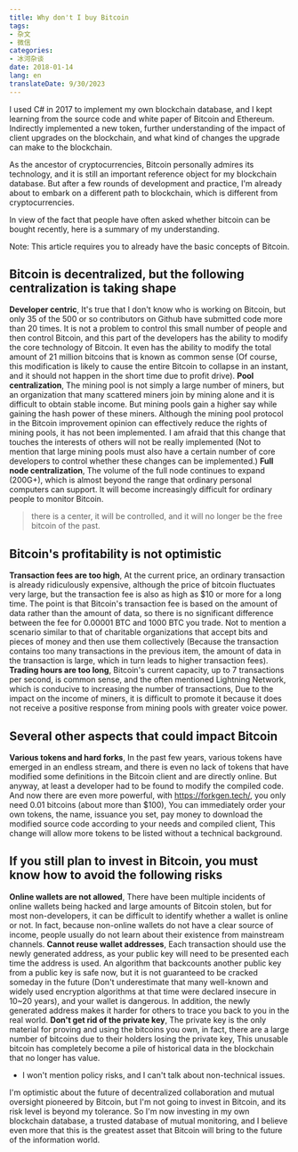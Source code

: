 ```yaml
---
title: Why don't I buy Bitcoin
tags:
- 杂文
- 微信
categories:
- 冰河杂谈
date: 2018-01-14
lang: en
translateDate: 9/30/2023
---
```


I used C# in 2017 to implement my own blockchain database, and I kept learning from the source code and white paper of Bitcoin and Ethereum.
Indirectly implemented a new token, further understanding of the impact of client upgrades on the blockchain, and what kind of changes the upgrade can make to the blockchain.

As the ancestor of cryptocurrencies, Bitcoin personally admires its technology, and it is still an important reference object for my blockchain database.
But after a few rounds of development and practice, I'm already about to embark on a different path to blockchain, which is different from cryptocurrencies.

In view of the fact that people have often asked whether bitcoin can be bought recently, here is a summary of my understanding.

Note: This article requires you to already have the basic concepts of Bitcoin.
 
## Bitcoin is decentralized, but the following centralization is taking shape

**Developer centric**,
  It's true that I don't know who is working on Bitcoin, but only 35 of the 500 or so contributors on Github have submitted code more than 20 times.
  It is not a problem to control this small number of people and then control Bitcoin, and this part of the developers has the ability to modify the core technology of Bitcoin.
  It even has the ability to modify the total amount of 21 million bitcoins that is known as common sense
  (Of course, this modification is likely to cause the entire Bitcoin to collapse in an instant, and it should not happen in the short time due to profit drive).
**Pool centralization**,
  The mining pool is not simply a large number of miners, but an organization that many scattered miners join by mining alone and it is difficult to obtain stable income.
  But mining pools gain a higher say while gaining the hash power of these miners.
  Although the mining pool protocol in the Bitcoin improvement opinion can effectively reduce the rights of mining pools, it has not been implemented.
  I am afraid that this change that touches the interests of others will not be really implemented
  (Not to mention that large mining pools must also have a certain number of core developers to control whether these changes can be implemented.)
**Full node centralization**,
  The volume of the full node continues to expand (200G+), which is almost beyond the range that ordinary personal computers can support. It will become increasingly difficult for ordinary people to monitor Bitcoin.

> there is a center, it will be controlled, and it will no longer be the free bitcoin of the past.
 
## Bitcoin's profitability is not optimistic

**Transaction fees are too high**,
  At the current price, an ordinary transaction is already ridiculously expensive, although the price of bitcoin fluctuates very large, but the transaction fee is also as high as $10 or more for a long time.
  The point is that Bitcoin's transaction fee is based on the amount of data rather than the amount of data, so there is no significant difference between the fee for 0.00001 BTC and 1000 BTC you trade.
  Not to mention a scenario similar to that of charitable organizations that accept bits and pieces of money and then use them collectively
  (Because the transaction contains too many transactions in the previous item, the amount of data in the transaction is large, which in turn leads to higher transaction fees).
**Trading hours are too long**,
  Bitcoin's current capacity, up to 7 transactions per second, is common sense, and the often mentioned Lightning Network, which is conducive to increasing the number of transactions,
  Due to the impact on the income of miners, it is difficult to promote it because it does not receive a positive response from mining pools with greater voice power.
 
## Several other aspects that could impact Bitcoin

**Various tokens and hard forks**,
  In the past few years, various tokens have emerged in an endless stream, and there is even no lack of tokens that have modified some definitions in the Bitcoin client and are directly online.
  But anyway, at least a developer had to be found to modify the compiled code.
  And now there are even more powerful, with https://forkgen.tech/, you only need 0.01 bitcoins (about more than $100),
  You can immediately order your own tokens, the name, issuance you set, pay money to download the modified source code according to your needs and compiled client,
  This change will allow more tokens to be listed without a technical background.
 
## If you still plan to invest in Bitcoin, you must know how to avoid the following risks

**Online wallets are not allowed**,
  There have been multiple incidents of online wallets being hacked and large amounts of Bitcoin stolen, but for most non-developers, it can be difficult to identify whether a wallet is online or not.
  In fact, because non-online wallets do not have a clear source of income, people usually do not learn about their existence from mainstream channels.
**Cannot reuse wallet addresses**,
  Each transaction should use the newly generated address, as your public key will need to be presented each time the address is used.
  An algorithm that backcounts another public key from a public key is safe now, but it is not guaranteed to be cracked someday in the future
  (Don't underestimate that many well-known and widely used encryption algorithms at that time were declared insecure in 10~20 years), and your wallet is dangerous.
  In addition, the newly generated address makes it harder for others to trace you back to you in the real world.
**Don't get rid of the private key**,
  The private key is the only material for proving and using the bitcoins you own, in fact, there are a large number of bitcoins due to their holders losing the private key,
  This unusable bitcoin has completely become a pile of historical data in the blockchain that no longer has value.
* I won't mention policy risks, and I can't talk about non-technical issues.
 
I'm optimistic about the future of decentralized collaboration and mutual oversight pioneered by Bitcoin, but I'm not going to invest in Bitcoin, and its risk level is beyond my tolerance. So I'm now investing in my own blockchain database, a trusted database of mutual monitoring, and I believe even more that this is the greatest asset that Bitcoin will bring to the future of the information world.

